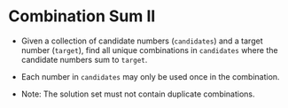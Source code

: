 # Combination Sum II

- Given a collection of candidate numbers (`candidates`) and a target number (`target`), find all unique combinations in `candidates` where the candidate numbers sum to `target`.

- Each number in `candidates` may only be used once in the combination.

- Note: The solution set must not contain duplicate combinations.
